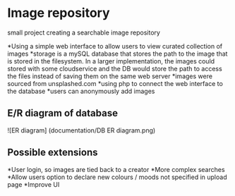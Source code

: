 # Image repository

small project creating a searchable image repository

*Using a simple web interface to allow users to view curated collection of images
*storage is a mySQL database that stores the path to the image that is stored in the filesystem. In a larger implementation, the images could stored with some cloudservice and the DB would store the path to access the files instead of saving them on the same web server
*images were sourced from unsplashed.com
*using php to connect the web interface to the database
*users can anonymously add images

## E/R diagram of database

![ER diagram] (documentation/DB ER diagram.png)

## Possible extensions

*User login, so images are tied back to a creator
*More complex searches
*Allow users option to declare new colours / moods not specified in upload page
*Improve UI